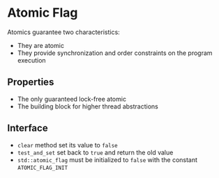 # Atomic Flag

Atomics guarantee two characteristics:
* They are atomic
* They provide synchronization and order constraints on the program execution

## Properties
* The only guaranteed lock-free atomic
* The building block for higher thread abstractions

## Interface
* `clear` method set its value to `false`
* `test_and_set` set back to `true` and return the old value
* `std::atomic_flag` must be initialized to `false` with the constant `ATOMIC_FLAG_INIT`
